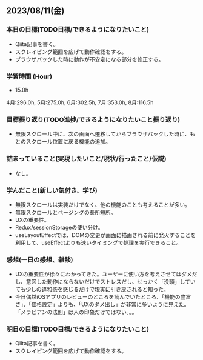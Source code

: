 ## 2023/08/11(金)

### 本日の目標(TODO目標/できるようになりたいこと)

- Qiita記事を書く。
- スクレイピング範囲を広げて動作確認をする。
- ブラウザバックした時に動作が不安定になる部分を修正する。

### 学習時間 (Hour)

- 15.0h

4月:296.0h, 5月:275.0h, 6月:302.5h, 7月:353.0h, 8月:116.5h

### 目標振り返り(TODO進捗/できるようになりたいこと振り返り)

- 無限スクロール中に、次の画面へ遷移してからブラウザバックした時に、もとのスクロール位置に戻る機能の追加。

### 詰まっていること(実現したいこと/現状/行ったこと/仮説)

- なし。

### 学んだこと(新しい気付き、学び)

- 無限スクロールは実装だけでなく、他の機能のことも考えることが多い。
- 無限スクロールとページングの長所短所。
- UXの重要性。
- Redux/sessionStorageの使い分け。
- useLayoutEffectでは、DOMの変更が画面に描画される前に発火することを利用して、useEffectよりも速いタイミングで処理を実行できること。

### 感想(一日の感想、雜談)

- UXの重要性が徐々にわかってきた。ユーザーに使い方を考えさせてはダメだし、意図した動作にならないだけでストレスだし、せっかく「没頭」していても少しの違和感を感じるだけで現実に引き戻されると知った。
- 今日偶然iOSアプリのレビューのところを読んでいたところ、「機能の豊富さ」、「価格設定」よりも、「UXのダメ出し」が非常に多いように見えた。「メラビアンの法則」は人の印象だけではない。。。

### 明日の目標(TODO目標/できるようになりたいこと)

- Qiita記事を書く。
- スクレイピング範囲を広げて動作確認をする。
